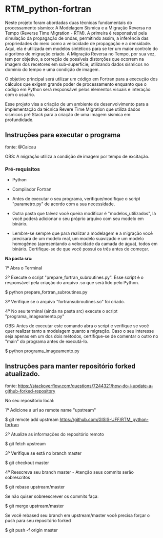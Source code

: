 # RTM_python-fortran

Neste projeto foram abordadas duas técnicas fundamentais do processamento sísmico: A Modelagem
Sísmica e a Migração Reversa no Tempo (Reverse Time Migration - RTM). A primeira é responsável pela simulação da propagação de ondas, permitindo assim, a inferência das propriedades do meio como a velocidade de propagação e a densidade. Aqui, ela é utilizada em modelos sintéticos para se ter um maior controle do algoritmo de migração criado. A Migração Reversa no Tempo, por sua vez, tem por objetivo, a correção de possíveis distorções que ocorrem na imagem dos recetores em sub-superfície, utilizando dados sísmicos no domínio do tempo e uma condição de imagem. 

O objetivo principal será utilizar um código em Fortran para a execução dos cálculos que exigem grande poder
de processamento enquanto que o código em Python será responsável pelos elementos visuais e interação com o usuário. 



Esse projeto visa a criação de um ambiente de desenvolvimento para a implementação da técnica Revere Time Migration que utiliza dados sísmicos pré Stack para a criação de uma imagem sísmica em profundidade. 

## Instruções para executar o programa

fonte: @Caicau

OBS: A migração utiliza a condição de imagem por tempo de excitação.
### Pré-requisitos 

* Python

* Compilador Fortran

* Antes de executar o seu programa, verifique/modifique o script "parametro.py" de acordo com a sua necessidade.

* Outra pasta que talvez você queira modificar é "modelos_utilizados", lá você poderá adicionar o seu próprio arquivo com seu modelo em binário.

* Lembre-se sempre que para realizar a modelagem e a migração você precisará de um modelo real, um modelo suavizado e um modelo homogêneo (apresentando a velocidade da camada de água), todos em binário. Certifique-se de que você possui os três antes de começar. 

**Na pasta src:**

1º Abra o Terminal

2º Execute o script "prepare_fortran_subroutines.py". Esse script é o responsável pela criação do arquivo .so que será lido pelo Python.

$ python prepare_fortran_subroutines.py 

3º Verifique se o arquivo "fortransubroutines.so" foi criado.

4º No seu terminal (ainda na pasta src) execute o script "programa_imageamento.py"

OBS: Antes de executar este comando abra o script e verifique se você quer realizar tanto a modelagem quanto a migração. Caso o seu interesse seja apenas em um dos dois métodos, certifique-se de comentar o outro no "main" do programa antes de executá-lo.

$ python programa_imageamento.py

## Instruções para manter repositório forked atualizado.
fonte: https://stackoverflow.com/questions/7244321/how-do-i-update-a-github-forked-repository

No seu repositório local:

1º Adicione a url ao remote name "upstream"

$ git remote add upstream https://github.com/GISIS-UFF/RTM_python-fortran

2º Atualize as informações do repositório remoto

$ git fetch upstream 

3º Verifique se está no branch master

$ git checkout master

4º Reescreva seu branch master - Atenção seus commits serão sobrescritos

$ git rebase upstream/master

Se não quiser sobreescrever os commits faça:

$ git merge upstream/master

Se você rebased seu branch em upstream/master você precisa forçar o push
para seu repositório forked

$ git push -f origin master




 
